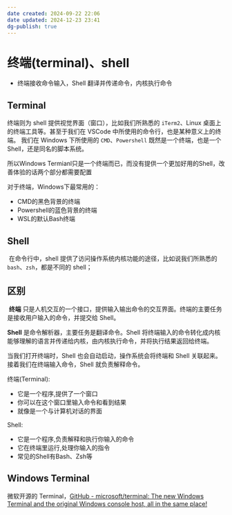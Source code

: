 ```yaml
---
date created: 2024-09-22 22:06
date updated: 2024-12-23 23:41
dg-publish: true
---
```


# 终端(terminal)、shell

- 终端接收命令输入，Shell 翻译并传递命令，内核执行命令

## Terminal

终端则为 shell 提供视觉界面（窗口），比如我们所熟悉的 `iTerm2`、Linux 桌面上的终端工具等。甚至于我们在 VSCode 中所使用的命令行，也是某种意义上的终端。 我们在 Windows 下所使用的 `CMD`、`Powershell` 既然是一个终端，也是一个 Shell，还是同名的脚本系统。

所以Windows Termianl只是一个终端而已，而没有提供一个更加好用的Shell，改善体验的话两个部分都需要配置

对于终端，Windows下最常用的：

- CMD的黑色背景的终端
- Powershell的蓝色背景的终端
- WSL的默认Bash终端

## Shell

 在命令行中，shell 提供了访问操作系统内核功能的途径，比如说我们所熟悉的 `bash`、`zsh`，都是不同的 shell；

## 区别

 **终端** 只是人机交互的一个接口，提供输入输出命令的交互界面。终端的主要任务是接收用户输入的命令，并提交给 Shell。

**Shell** 是命令解析器，主要任务是翻译命令。Shell 将终端输入的命令转化成内核能够理解的语言并传递给内核，由内核执行命令，并将执行结果返回给终端。

当我们打开终端时，Shell 也会自动启动，操作系统会将终端和 Shell 关联起来。接着我们在终端输入命令，Shell 就负责解释命令。

终端(Terminal):

- 它是一个程序,提供了一个窗口
- 你可以在这个窗口里输入命令和看到结果
- 就像是一个与计算机对话的界面

Shell:

- 它是一个程序,负责解释和执行你输入的命令
- 它在终端里运行,处理你输入的指令
- 常见的Shell有Bash、Zsh等

## Windows Terminal

微软开源的 Terminal，[GitHub - microsoft/terminal: The new Windows Terminal and the original Windows console host, all in the same place!](https://github.com/microsoft/terminal)
